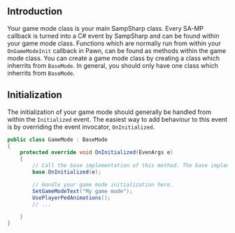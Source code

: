 Introduction
------------
Your game mode class is your main SampSharp class. Every SA-MP callback is
turned into a C# event by SampSharp and can be found within your game mode
class. Functions which are normally run from within your `OnGameModeInit`
callback in Pawn, can be found as methods within the game mode class. You can
create a game mode class by creating a class which inherrits from `BaseMode`. In
general, you should only have one class which inherrits from `BaseMode`.

Initialization
--------------
The initialization of your game mode should generally be handled from within the
`Initialized` event. The easiest way to add behaviour to this
event is by overriding the event invocator, `OnInitialized`.

``` cs
public class GameMode : BaseMode
{
    protected override void OnInitialized(EvenArgs e)
    {
        // Call the base implementation of this method. The base implementation handles calling the Initialized event.
        base.OnInitialized(e);

        // Handle your game mode initialization here.
        SetGameModeText("My game mode");
        UsePlayerPedAnimations();
        // ...

    }
}
```

